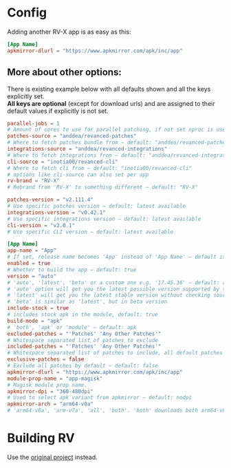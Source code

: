 # Config

Adding another RV-X app is as easy as this:
```toml
[App Name]
apkmirror-dlurl = "https://www.apkmirror.com/apk/inc/app"
```

## More about other options:

There is existing example below with all defaults shown and all the keys explicitly set.  
**All keys are optional** (except for download urls) and are assigned to their default values if explicitly is not set.  

```toml
parallel-jobs = 1
# Amount of cores to use for parallel patching, if not set nproc is used
patches-source = "anddea/revanced-patches"
# Where to fetch patches bundle from ― default: "anddea/revanced-patches"
integrations-source = "anddea/revanced-integrations"
# Where to fetch integrations from ― default: "anddea/revanced-integrations"
cli-source = "inotia00/revanced-cli"
# Where to fetch cli from ― default: "inotia00/revanced-cli"
# options like cli-source can also set per app
rv-brand = "RV-X"
# Rebrand from 'RV-X' to something different ― default: "RV-X"

patches-version = "v2.111.4"
# Use specific patches version ― default: latest available
integrations-version = "v0.42.1"
# Use specific integrations version ― default: latest available
cli-version = "v3.0.1"
# Use specific CLI version ― default: latest available

[App Name]
app-name = "App"
# If set, release name becomes 'App' instead of 'App Name' ― default is same as table name, which is 'App Name'
enabled = true
# Whether to build the app ― default: true
version = "auto"
# 'auto', 'latest', 'beta' or a custom one e.g. '17.45.36' ― default: auto
# 'auto' option will get you the latest possible version supported by the sources
# 'latest' will get you the latest stable version without checking sources support
# 'beta' is similar as 'latest', but in beta version
include-stock = true
# includes stock apk in the module, default: true
build-mode = "apk"
# 'both', 'apk' or 'module' ― default: apk
excluded-patches = "'Patches' 'Any Other Patches'"
# Whitespace separated list of patches to exclude
included-patches = "'Patches' 'Any Other Patches'"
# Whitespace separated list of patches to include, all default patches are included by default
exclusive-patches = false
# Exclude all patches by default ― default: false
apkmirror-dlurl = "https://www.apkmirror.com/apk/inc/app"
module-prop-name = "app-magisk"
# Magisk module prop name.
apkmirror-dpi = "360-480dpi"
# Used to select apk variant from apkmirror ― default: nodpi
apkmirror-arch = "arm64-v8a"
# 'arm64-v8a', 'arm-v7a', 'all', 'both'. 'both' downloads both arm64-v8a and arm-v7a ― default: all
```

# Building RV
Use the [original project](https://github.com/AbakNacchan/RV) instead.
